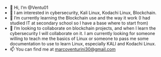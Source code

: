 - 👋 Hi, I’m @Ventu01
- 👀 I am interested in cybersecurity, Kali Linux, Kodachi Linux, Blockchain.
- 🌱 I’m currently learning the Blockchain use and the way it work (I had studied IT at secondary school so I have a base where to start from) 
- 💞️ I’m looking to collaborate on blockchain projects, and when I learn the cybersecurity I will collaborate on it.
      I am currently looking for someone willing to teach me the basics of Linux or someone to pass me some documentation to use to learn Linux, especially KALI and Kodachi Linux.
- 📫 You can find me at marcoventurini30@gmail.com

<!---
Ventu01/Ventu01 is a ✨ special ✨ repository because its `README.md` (this file) appears on your GitHub profile.
You can click the Preview link to take a look at your changes.
--->
